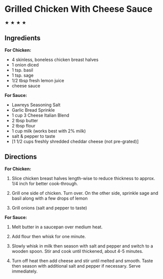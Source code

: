 # Grilled Chicken With Cheese Sauce #

&#9733; &#9733; &#9733; &#9733;

## Ingredients ##

__For Chicken:__

- 4 skinless, boneless chicken breast halves
- 1 onion diced
- 1 tsp. basil
- 1 tsp. sage
- 1/2 tbsp fresh lemon juice
- cheese sauce

__For Sauce:__

- Lawreys Seasoning Salt
- Garlic Bread Sprinkle
- 1 cup 3 Cheese Italian Blend
- 2 tbsp butter
- 2 tbsp flour
- 1 cup milk (works best with 2% milk)
- salt & pepper to taste
- [1 1/2 cups freshly shredded cheddar cheese (not pre-grated)]

## Directions ##

__For Chicken:__

1. Slice chicken breast halves length-wise to reduce thickness to approx. 1/4 inch for better cook-through.

2. Grill one side of chicken. Turn over. On the other side, sprinkle sage and basil along with a few drops of lemon

3. Grill onions (salt and pepper to taste)

__For Sauce:__

1. Melt butter in a saucepan over medium heat.  

2. Add flour then whisk for one minute.  

3. Slowly whisk in milk then season with salt and pepper and switch to a wooden spoon.  Stir and cook until thickened, about 4-5 minutes.  

4. Turn off heat then add cheese and stir until melted and smooth.  Taste then season with additional salt and pepper if necessary.  Serve immediately.
